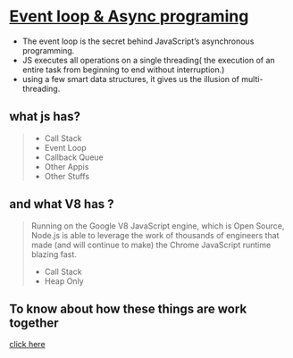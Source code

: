 # [Event loop & Async programing](https://flaviocopes.com/javascript-event-loop/#the-call-stack)

- The event loop is the secret behind JavaScript’s asynchronous programming. 
- JS executes all operations on a single threading(
the execution of an entire task from beginning to end without interruption.)
- using a few smart data structures, it gives us the illusion of multi-threading.

## what js has?
> - Call Stack
> - Event Loop
> - Callback Queue
> - Other Appis
> - Other Stuffs
## and what V8 has ?
> Running on the Google V8 JavaScript engine, which is Open Source, Node.js is able to
leverage the work of thousands of engineers that made (and will continue to make) the
Chrome JavaScript runtime blazing fast.
> - Call Stack
> - Heap Only 

## To know about how these things are work together 
[click here](https://flaviocopes.com/javascript-event-loop/#the-call-stack)